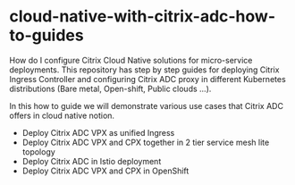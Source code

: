 # cloud-native-with-citrix-adc-how-to-guides
How do I configure Citrix Cloud Native solutions for micro-service deployments. This repository has step by step guides for deploying Citrix Ingress Controller and configuring Citrix ADC proxy in different Kubernetes distributions (Bare metal, Open-shift, Public clouds ...). 

In this how to guide we will demonstrate various use cases that Citrix ADC offers in cloud native notion.
* Deploy Citrix ADC VPX as unified Ingress
* Deploy Citrix ADC VPX and CPX together in 2 tier service mesh lite topology
* Deploy Citrix ADC in Istio deployment
* Deploy Citrix ADC VPX and CPX in OpenShift